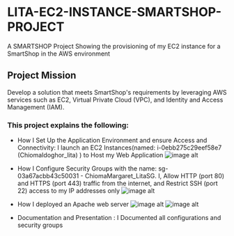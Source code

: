 # LITA-EC2-INSTANCE-SMARTSHOP-PROJECT

A SMARTSHOP Project Showing the provisioning of my EC2 instance for a SmartShop in the AWS environment

## Project Mission

Develop a solution that meets SmartShop's requirements by leveraging AWS services such as EC2,
Virtual Private Cloud (VPC), and Identity and Access Management (IAM).

### This project explains the following:

- How I Set Up the Application Environment and ensure Access and Connectivity:
I launch an EC2 Instances(named: i-0ebb275c29eef58e7 (ChiomaIdoghor_lita) ) to Host my Web Application
![image alt]()

- How I Configure Security Groups with the name: sg-03a67acbb43c50031 - ChiomaMargaret_LitaSG.
 I, Allow HTTP (port 80) and HTTPS (port 443) traffic from the internet, and
  Restrict SSH (port 22) access to my IP addresses only
![image alt]()

- How I deployed an Apache web server
  ![image alt]()
![image alt]()

  
- Documentation and Presentation : I Documented all configurations and security groups
